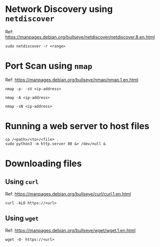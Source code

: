 # Network Discovery using `netdiscover`
Ref: <https://manpages.debian.org/bullseye/netdiscover/netdiscover.8.en.html>
```console
sudo netdiscover -r <range>
```
# Port Scan using `nmap`
Ref: <https://manpages.debian.org/bullseye/nmap/nmap.1.en.html>
```console
nmap -p- -sV <ip-address>
```
```console
nmap -A <ip-address>
```
```console
nmap -sN <ip-address>
```
# Running a web server to host files
```console
cp /<path>/<to>/<file> .
sudo python3 -m http.server 80 &> /dev/null &
```
# Downloading files
## Using `curl`
Ref: <https://manpages.debian.org/bullseye/curl/curl.1.en.html>
```console
curl -kLO https://<url>
```
## Using `wget`
Ref: <https://manpages.debian.org/bullseye/wget/wget.1.en.html>
```console
wget -O- https://<url>
```
